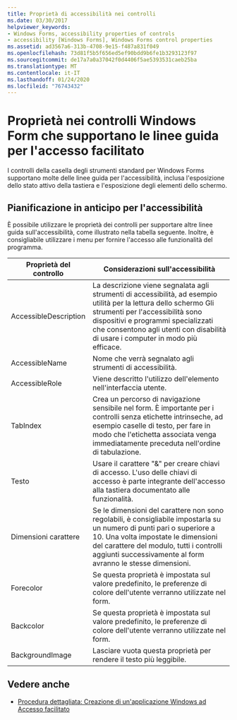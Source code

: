 ```yaml
---
title: Proprietà di accessibilità nei controlli
ms.date: 03/30/2017
helpviewer_keywords:
- Windows Forms, accessibility properties of controls
- accessibility [Windows Forms], Windows Forms control properties
ms.assetid: ad3567a6-313b-4708-9e15-f487a831f049
ms.openlocfilehash: 73d81f5b5f656ed5ef90bdd9b6fe1b3293123f97
ms.sourcegitcommit: de17a7a0a37042f0d4406f5ae5393531caeb25ba
ms.translationtype: MT
ms.contentlocale: it-IT
ms.lasthandoff: 01/24/2020
ms.locfileid: "76743432"
---
```

# <a name="properties-on-windows-forms-controls-that-support-accessibility-guidelines"></a>Proprietà nei controlli Windows Form che supportano le linee guida per l'accesso facilitato
I controlli della casella degli strumenti standard per Windows Forms supportano molte delle linee guida per l'accessibilità, inclusa l'esposizione dello stato attivo della tastiera e l'esposizione degli elementi dello schermo.  
  
## <a name="planning-ahead-for-accessibility"></a>Pianificazione in anticipo per l'accessibilità  
 È possibile utilizzare le proprietà dei controlli per supportare altre linee guida sull'accessibilità, come illustrato nella tabella seguente. Inoltre, è consigliabile utilizzare i menu per fornire l'accesso alle funzionalità del programma.  
  
|Proprietà del controllo|Considerazioni sull'accessibilità|  
|----------------------|--------------------------------------|  
|AccessibleDescription|La descrizione viene segnalata agli strumenti di accessibilità, ad esempio utilità per la lettura dello schermo Gli strumenti per l'accessibilità sono dispositivi e programmi specializzati che consentono agli utenti con disabilità di usare i computer in modo più efficace.|  
|AccessibleName|Nome che verrà segnalato agli strumenti di accessibilità.|  
|AccessibleRole|Viene descritto l'utilizzo dell'elemento nell'interfaccia utente.|  
|TabIndex|Crea un percorso di navigazione sensibile nel form. È importante per i controlli senza etichette intrinseche, ad esempio caselle di testo, per fare in modo che l'etichetta associata venga immediatamente preceduta nell'ordine di tabulazione.|  
|Testo|Usare il carattere "&" per creare chiavi di accesso. L'uso delle chiavi di accesso è parte integrante dell'accesso alla tastiera documentato alle funzionalità.|  
|Dimensioni carattere|Se le dimensioni del carattere non sono regolabili, è consigliabile impostarla su un numero di punti pari o superiore a 10. Una volta impostate le dimensioni del carattere del modulo, tutti i controlli aggiunti successivamente al form avranno le stesse dimensioni.|  
|Forecolor|Se questa proprietà è impostata sul valore predefinito, le preferenze di colore dell'utente verranno utilizzate nel form.|  
|Backcolor|Se questa proprietà è impostata sul valore predefinito, le preferenze di colore dell'utente verranno utilizzate nel form.|  
|BackgroundImage|Lasciare vuota questa proprietà per rendere il testo più leggibile.|  
  
## <a name="see-also"></a>Vedere anche

- [Procedura dettagliata: Creazione di un'applicazione Windows ad Accesso facilitato](walkthrough-creating-an-accessible-windows-based-application.md)
